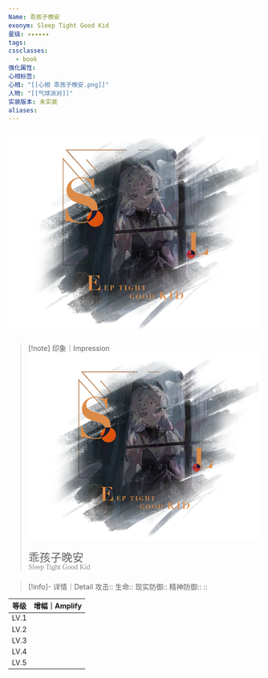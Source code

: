 ```yaml
---
Name: 乖孩子晚安
exonym: Sleep Tight Good Kid
星级: ✦✦✦✦✦✦
tags: 
cssclasses:
  - book
强化属性: 
心相标签: 
心相: "[[心相 乖孩子晚安.png]]"
人物: "[[气球派对]]"
实装版本: 未实装
aliases: 
---
```

![cover](assets/乖孩子晚安｜Sleep%20Tight%20Good%20Kid.assets/心相%20乖孩子晚安.png)

> [!note] 印象｜Impression
> ![心相 乖孩子晚安|inlL|300](assets/乖孩子晚安｜Sleep%20Tight%20Good%20Kid.assets/心相%20乖孩子晚安.png)
> <p style="font-family: '家族宋', sans-serif; font-size: 22px; line-height: 0.75; text-indent: 0;">乖孩子晚安<br><span style="font-family: serif; font-size: 14px; color: #888888;">Sleep Tight Good Kid</span></p>
> 
> 

> [!info]- 详情｜Detail
> 攻击:: 
> 生命:: 
> 现实防御:: 
> 精神防御:: 
> :: 

|  等级  | 增幅｜Amplify |
| :--: | :--------: |
| LV.1 |            |
| LV.2 |            |
| LV.3 |            |
| LV.4 |            |
| LV.5 |            |
